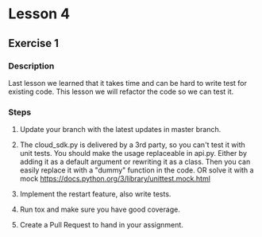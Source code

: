 # Lesson 4

## Exercise 1

### Description

Last lesson we learned that it takes time and can be hard to write test for existing code. This lesson we will refactor the code so we can test it.

### Steps

1. Update your branch with the latest updates in master branch.

2. The cloud_sdk.py is delivered by a 3rd party, so you can't test it with unit tests. You should make the usage replaceable in api.py. Either by adding it as a default argument or rewriting it as a class. Then you can easily replace it with a "dummy" function in the code.
OR solve it with a mock <https://docs.python.org/3/library/unittest.mock.html>

3. Implement the restart feature, also write tests.

4. Run tox and make sure you have good coverage.

5. Create a Pull Request to hand in your assignment.
